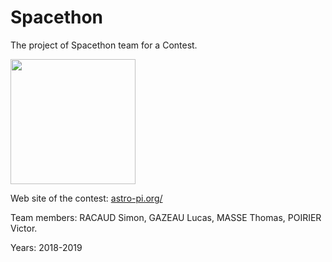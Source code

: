 # Spacethon

The project of Spacethon team for a Contest.

<img src="https://www.esa.int/var/esa/storage/images/esa_multimedia/images/2016/10/astro_pi_logo/16166208-1-eng-GB/Astro_Pi_logo.jpg" width="200px" />

<p>Web site of the contest: <a href="https://astro-pi.org/">astro-pi.org/</a></p>
Team members: RACAUD Simon, GAZEAU Lucas, MASSE Thomas, POIRIER Victor.

Years: 2018-2019
